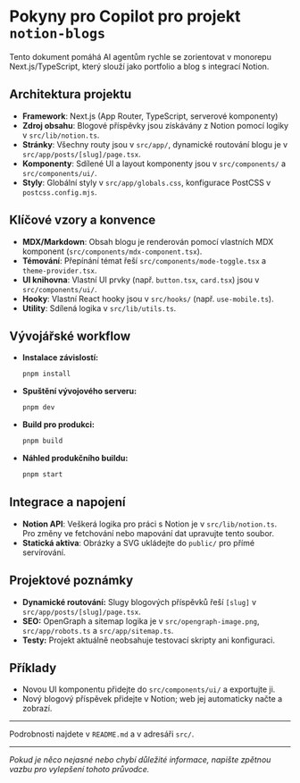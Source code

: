 # Pokyny pro Copilot pro projekt `notion-blogs`

Tento dokument pomáhá AI agentům rychle se zorientovat v monorepu Next.js/TypeScript, který slouží jako portfolio a blog s integrací Notion.

## Architektura projektu

- **Framework**: Next.js (App Router, TypeScript, serverové komponenty)
- **Zdroj obsahu**: Blogové příspěvky jsou získávány z Notion pomocí logiky v `src/lib/notion.ts`.
- **Stránky**: Všechny routy jsou v `src/app/`, dynamické routování blogu je v `src/app/posts/[slug]/page.tsx`.
- **Komponenty**: Sdílené UI a layout komponenty jsou v `src/components/` a `src/components/ui/`.
- **Styly**: Globální styly v `src/app/globals.css`, konfigurace PostCSS v `postcss.config.mjs`.

## Klíčové vzory a konvence

- **MDX/Markdown**: Obsah blogu je renderován pomocí vlastních MDX komponent (`src/components/mdx-component.tsx`).
- **Témování**: Přepínání témat řeší `src/components/mode-toggle.tsx` a `theme-provider.tsx`.
- **UI knihovna**: Vlastní UI prvky (např. `button.tsx`, `card.tsx`) jsou v `src/components/ui/`.
- **Hooky**: Vlastní React hooky jsou v `src/hooks/` (např. `use-mobile.ts`).
- **Utility**: Sdílená logika v `src/lib/utils.ts`.

## Vývojářské workflow

- **Instalace závislostí:**  
  ```sh
  pnpm install
  ```
- **Spuštění vývojového serveru:**  
  ```sh
  pnpm dev
  ```
- **Build pro produkci:**  
  ```sh
  pnpm build
  ```
- **Náhled produkčního buildu:**  
  ```sh
  pnpm start
  ```

## Integrace a napojení

- **Notion API**: Veškerá logika pro práci s Notion je v `src/lib/notion.ts`. Pro změny ve fetchování nebo mapování dat upravujte tento soubor.
- **Statická aktiva**: Obrázky a SVG ukládejte do `public/` pro přímé servírování.

## Projektové poznámky

- **Dynamické routování:** Slugy blogových příspěvků řeší `[slug]` v `src/app/posts/[slug]/page.tsx`.
- **SEO:** OpenGraph a sitemap logika je v `src/opengraph-image.png`, `src/app/robots.ts` a `src/app/sitemap.ts`.
- **Testy:** Projekt aktuálně neobsahuje testovací skripty ani konfiguraci.

## Příklady

- Novou UI komponentu přidejte do `src/components/ui/` a exportujte ji.
- Nový blogový příspěvek přidejte v Notion; web jej automaticky načte a zobrazí.

---

Podrobnosti najdete v `README.md` a v adresáři `src/`.

---

_Pokud je něco nejasné nebo chybí důležité informace, napište zpětnou vazbu pro vylepšení tohoto průvodce._
